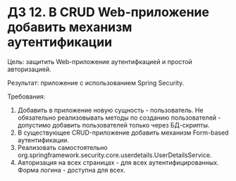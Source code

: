 # ДЗ 12. В CRUD Web-приложение добавить механизм аутентификации
Цель: защитить Web-приложение аутентифкацией и простой авторизацией.

Результат: приложение с использованием Spring Security.

Требования:

1. Добавить в приложение новую сущность - пользователь. Не обязательно реализовывать методы по созданию пользователей - допустимо добавить пользователей только через БД-скрипты.
2. В существующее CRUD-приложение добавить механизм Form-based аутентификации.
3. Реализовать самостоятельно org.springframework.security.core.userdetails.UserDetailsService.
4. Авторизация на всех страницах - для всех аутентифицированных. Форма логина - доступна для всех.
